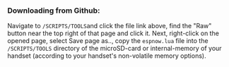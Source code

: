 ### Downloading from Github:
Navigate to `/SCRIPTS/TOOLS`and click the file link above, find the "Raw" button near the top right of that page and click it. Next, right-click on the opened page, select Save page as.., copy the `espnow.lua` file into the `/SCRIPTS/TOOLS` directory of the microSD-card or internal-memory of your handset (according to your handset's non-volatile memory options).
